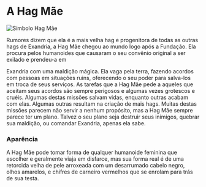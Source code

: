 # **A Hag Mãe**
![Símbolo Hag Mãe](https://github.com/Iago31/Exandria-Players/blob/master/assets/Hag%20M%C3%A3e.png?raw=true)

Rumores dizem que ela é a mais velha hag e progenitora de todas as outras hags de Exandria, a Hag Mãe chegou ao mundo logo após a Fundação. Ela procura pelos humanoides que causaram o seu convênio original a ser exilado e prendeu-a em

Exandria com uma maldição mágica. Ela vaga pela terra, fazendo acordos com pessoas em situações ruins, oferecendo o seu poder para salva-los em troca de seus serviços. As tarefas que a Hag Mãe pede a aqueles que aceitam seus acordos são sempre perigosos e algumas vezes grotescos e cruéis. Algumas destas missões salvam vidas, enquanto outras acabam com elas. Algumas outras resultam na criação de mais hags. Muitas destas missões parecem não servir a nenhum propósito, mas a Hag Mãe sempre parece ter um plano. Talvez o seu plano seja destruir seus inimigos, quebrar sua maldição, ou comandar Exandria, apenas ela sabe.
### **Aparência**
A Hag Mãe pode tomar forma de qualquer humanoide feminina que escolher e geralmente viaja em disfarce, mas sua forma real é de uma retorcida velha de pele arroxeada com um desarrumado cabelo negro, olhos amarelos, e chifres de carneiro vermelhos que se enrolam para trás de sua testa.